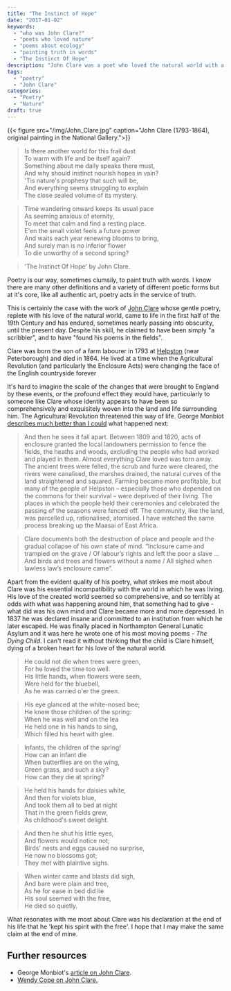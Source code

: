 ```yaml
---
title: "The Instinct of Hope"
date: "2017-01-02"
keywords:
  - "who was John Clare?"
  - "poets who loved nature"
  - "poems about ecology"
  - "painting truth in words"
  - "The Instinct Of Hope"
description: "John Clare was a poet who loved the natural world with a passion so strong it became impossible to bear."
tags:
  - "poetry"
  - "John Clare"
categories:
  - "Poetry"
  - "Nature"
draft: true
---
```


{{< figure src="/img/John_Clare.jpg" caption="John Clare (1793-1864), original painting in the National Gallery.">}}

> Is there another world for this frail dust   
> To warm with life and be itself again?   
> Something about me daily speaks there must,  
> And why should instinct nourish hopes in vain?  
> 'Tis nature's prophesy that such will be,   
> And everything seems struggling to explain   
> The close sealed volume of its mystery.  

> Time wandering onward keeps its usual pace   
> As seeming anxious of eternity,  
> To meet that calm and find a resting place.  
> E'en the small violet feels a future power   
> And waits each year renewing blooms to bring,  
> And surely man is no inferior flower   
> To die unworthy of a second spring?  

> 'The Instinct Of Hope' by John  Clare.  

Poetry is our way, sometimes clumsily, to paint truth with words. I know there are many other definitions and a variety of different poetic forms but at it's core, like all authentic art, poetry acts in the service of truth.

<!--more-->

This is certainly the case with the work of [John Clare](https://en.m.wikipedia.org/wiki/John_Clare) whose gentle poetry, replete with his love of the natural world, came to life in the first half of the 19th Century and has endured, sometimes nearly passing into obscurity, until the present day. Despite his skill, he claimed to have been simply "a scribbler", and to have "found his poems in the fields".

Clare was born the son of a farm labourer in 1793 at [Helpston](https://en.wikipedia.org/wiki/Helpston) (near Peterborough) and died in 1864. He lived at a time when the Agricultural Revolution (and particularly the Enclosure Acts) were changing the face of the English countryside forever

It's hard to imagine the scale of the changes that were brought to England by these events, or the profound effect they would have, particularly to someone like Clare whose identity appears to have been so comprehensively and exquisitely woven into the land and life surrounding him. The Agricultural Revolution threatened this way of life. George Monbiot [describes much better than I could](http://www.monbiot.com/2012/07/09/anomie/) what happened next:

>And then he sees it fall apart. Between 1809 and 1820, acts of enclosure granted the local landowners permission to fence the fields, the heaths and woods, excluding the people who had worked and played in them. Almost everything Clare loved was torn away. The ancient trees were felled, the scrub and furze were cleared, the rivers were canalised, the marshes drained, the natural curves of the land straightened and squared. Farming became more profitable, but many of the people of Helpston – especially those who depended on the commons for their survival – were deprived of their living. The places in which the people held their ceremonies and celebrated the passing of the seasons were fenced off. The community, like the land, was parcelled up, rationalised, atomised. I have watched the same process breaking up the Maasai of East Africa.

>Clare documents both the destruction of place and people and the gradual collapse of his own state of mind. “Inclosure came and trampled on the grave / Of labour’s rights and left the poor a slave … And birds and trees and flowers without a name / All sighed when lawless law’s enclosure came”.

Apart from the evident quality of his poetry, what strikes me most about Clare was his essential incompatibility with the world in which he was living. His love of the created world seemed so comprehensive, and so terribly at odds with what was happening around him, that something had to give - what did was his own mind and Clare became more and more depressed. In 1837 he was declared insane and committed to an institution from which he later escaped. He was finally placed in Northampton General Lunatic Asylum and it was here he wrote one of his most moving poems - *The Dying Child*. I can't read it without thinking that the child is Clare himself, dying of a broken heart for his love of the natural world.

> He could not die when trees were green,    
> For he loved the time too well.    
> His little hands, when flowers were seen,    
> Were held for the bluebell,    
> As he was carried o'er the green.  

> His eye glanced at the white-nosed bee;    
> He knew those children of the spring:    
> When he was well and on the lea   
> He held one in his hands to sing,    
> Which filled his heart with glee.  

> Infants, the children of the spring!    
> How can an infant die    
> When butterflies are on the wing,    
> Green grass, and such a sky?    
> How can they die at spring?    

> He held his hands for daisies white,    
> And then for violets blue,    
> And took them all to bed at night    
> That in the green fields grew,    
> As childhood's sweet delight.    

> And then he shut his little eyes,    
> And flowers would notice not;    
> Birds' nests and eggs caused no surprise,    
> He now no blossoms got;    
> They met with plaintive sighs.   

> When winter came and blasts did sigh,    
> And bare were plain and tree,    
> As he for ease in bed did lie    
> His soul seemed with the free,    
> He died so quietly.    

What resonates with me most about Clare was his declaration at the end of his life that he 'kept his spirit with the free'. I hope that I may make the same claim at the end of mine.

## Further resources

* George Monbiot's [article on John Clare](http://www.monbiot.com/2012/07/09/anomie/).
* [Wendy Cope on John Clare.](http://www.bbc.co.uk/programmes/b05stkqz)
